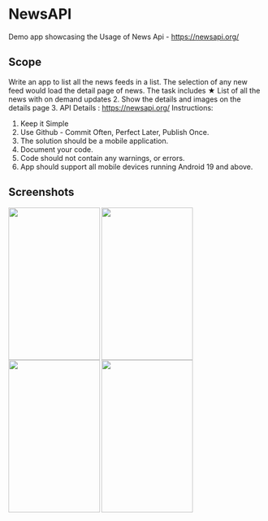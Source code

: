 # NewsAPI

Demo app showcasing the Usage of News Api - https://newsapi.org/
 
 
## Scope

Write an app to list all the news feeds in a list. The selection of any new feed would load 
the detail page of news. The task includes 
★  List of all the news with on demand updates 
2. Show the details and images on the details page 
3. API Details : https://newsapi.org/ 
Instructions: 
1. Keep it Simple 
2. Use Github - Commit Often, Perfect Later, Publish Once. 
3. The solution should be a mobile application. 
4. Document your code. 
5. Code should not contain any warnings, or errors. 
6. App should support all mobile devices running Android 19 and above. 


## Screenshots

<img src="https://user-images.githubusercontent.com/18279724/60731050-28b4e300-9f64-11e9-94cd-ccdead7b5216.png" align="left" height="300" width="180" >

<img src="https://user-images.githubusercontent.com/18279724/60731052-294d7980-9f64-11e9-8927-acbdadb15998.png" align="left" height="300" width="180" >

<img src="https://user-images.githubusercontent.com/18279724/60731051-294d7980-9f64-11e9-9a3e-f55cb9e9ab0a.png" align="left" height="300" width="180" >

<img src="https://user-images.githubusercontent.com/18279724/60731054-294d7980-9f64-11e9-8183-81b695e6fcfb.png" align="left" height="300" width="180" >





